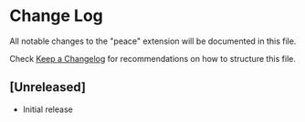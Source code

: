 # Change Log

All notable changes to the "peace" extension will be documented in this file.

Check [Keep a Changelog](http://keepachangelog.com/) for recommendations on how to structure this file.

## [Unreleased]

- Initial release
